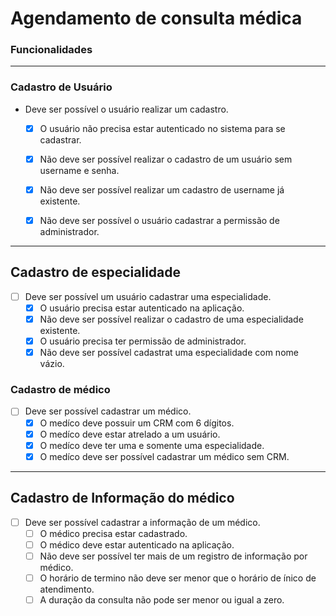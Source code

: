 
# Agendamento de consulta médica

### **Funcionalidades**

--- 

### **Cadastro de Usuário**

- Deve ser possível o usuário realizar um cadastro.
    - [x] O usuário não precisa estar autenticado no sistema para se cadastrar.
    - [x] Não deve ser possível realizar o cadastro de um usuário sem username e senha.
    - [x] Não deve ser possível realizar um cadastro de username já existente.
    - [x] Não deve ser possível o usuário cadastrar a permissão de administrador.
    

---

## **Cadastro de especialidade**
- [ ] Deve ser possível um usuário cadastrar uma especialidade.
    - [x] O usuário precisa estar autenticado na aplicação.
    - [x] Não deve ser possível realizar o cadastro de uma especialidade existente.
    - [x] O usuário precisa ter permissão de administrador.
    - [x] Não deve ser possível cadastrat uma especialidade com nome vázio.

### **Cadastro de médico**
- [ ] Deve ser possível cadastrar um médico.
  - [x] O medíco deve possuir um CRM com 6 dígitos.
  - [x] O medíco deve estar atrelado a um usuário.
  - [x] O medíco deve ter uma e somente uma especialidade.
  - [x] O medíco deve ser possível cadastrar um médico sem CRM.

---

## **Cadastro de Informação do médico**

- [ ] Deve ser possível cadastrar a informação de um médico.
  - [ ] O médico precisa estar cadastrado.
  - [ ] O médico deve estar autenticado na aplicação.
  - [ ] Não deve ser possível ter mais de um registro de informação por médico.
  - [ ] O horário de termino não deve ser menor que o horário de ínico de atendimento.
  - [ ] A duração da consulta não pode ser menor ou igual a zero.